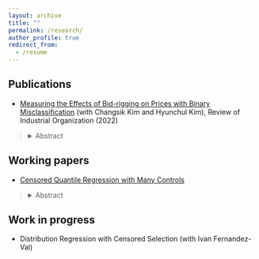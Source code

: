 ```yaml
---
layout: archive
title: ""
permalink: /research/
author_profile: true
redirect_from:
  - /resume
---
```


<span>Publications</span>
---

- [Measuring the Effects of Bid-rigging on Prices with Binary Misclassification](https://link.springer.com/article/10.1007/s11151-022-09876-9) (with Changsik Kim and Hyunchul Kim), Review of Industrial Organization (2022)

> <details><summary>Abstract</summary>  The binary indicator of collusion is the key ingredient in estimating overcharges from bid-rigging with a regression-based approach. We develop a method for examining the effects of misclassification error in the indicator of bid-rigging status on estimates of damages from collusion. We derive partial identification of the regression model of winning bids in public procurement auctions and provide informative bounds on the price effects of bid-rigging. We find that the bounds are tight when placing a plausible restriction on the extent of measurement errors. Our findings show that relaxing the nondifferential assumption about misclassification errors leads to wider bounds. </details>


<span>Working papers</span>
---

- [Censored Quantile Regression with Many Controls](https://arxiv.org/abs/2303.02784)

> <details><summary>Abstract</summary>  This paper develops estimation and inference methods for censored quantile regression models with high-dimensional controls. The methods are based on the application of double/debiased machine learning (DML) framework to the censored quantile regression estimator of Buchinsky and Hahn (1998). I provide valid inference for low-dimensional parameters of interest in the presence of high-dimensional nuisance parameters when implementing machine learning estimators. The proposed estimator is shown to be consistent and asymptotically normal. The performance of the estimator with high-dimensional controls is illustrated with numerical simulation and an empirical application that examines the effect of 401(k) eligibility on savings.
  
  
<span>Work in progress</span>
---

- Distribution Regression with Censored Selection (with Ivan Fernandez-Val)





